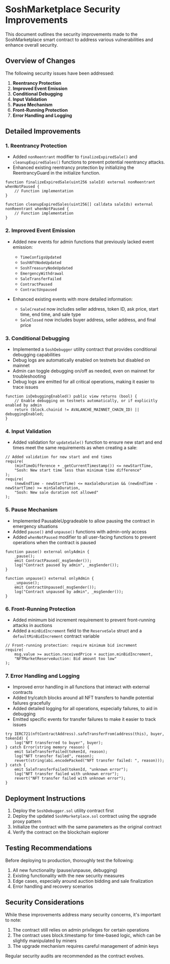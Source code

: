 # SoshMarketplace Security Improvements

This document outlines the security improvements made to the SoshMarketplace smart contract to address various vulnerabilities and enhance overall security.

## Overview of Changes

The following security issues have been addressed:

1. **Reentrancy Protection**
2. **Improved Event Emission**
3. **Conditional Debugging**
4. **Input Validation**
5. **Pause Mechanism**
6. **Front-Running Protection**
7. **Error Handling and Logging**

## Detailed Improvements

### 1. Reentrancy Protection

- Added `nonReentrant` modifier to `finalizeExpiredSale()` and `cleanupExpiredSales()` functions to prevent potential reentrancy attacks.
- Enhanced existing reentrancy protection by initializing the ReentrancyGuard in the initialize function.

```solidity
function finalizeExpiredSale(uint256 saleId) external nonReentrant whenNotPaused {
    // Function implementation
}

function cleanupExpiredSales(uint256[] calldata saleIds) external nonReentrant whenNotPaused {
    // Function implementation
}
```

### 2. Improved Event Emission

- Added new events for admin functions that previously lacked event emission:
  - `TimeConfigsUpdated`
  - `SoshNftNodeUpdated`
  - `SoshTreasuryNodeUpdated`
  - `EmergencyWithdrawal`
  - `SaleTransferFailed`
  - `ContractPaused`
  - `ContractUnpaused`

- Enhanced existing events with more detailed information:
  - `SaleCreated` now includes seller address, token ID, ask price, start time, end time, and sale type
  - `SaleClosed` now includes buyer address, seller address, and final price

### 3. Conditional Debugging

- Implemented a `SoshDebugger` utility contract that provides conditional debugging capabilities
- Debug logs are automatically enabled on testnets but disabled on mainnet
- Admin can toggle debugging on/off as needed, even on mainnet for troubleshooting
- Debug logs are emitted for all critical operations, making it easier to trace issues

```solidity
function isDebuggingEnabled() public view returns (bool) {
    // Enable debugging on testnets automatically, or if explicitly enabled by admin
    return (block.chainid != AVALANCHE_MAINNET_CHAIN_ID) || debuggingEnabled;
}
```

### 4. Input Validation

- Added validation for `updateSale()` function to ensure new start and end times meet the same requirements as when creating a sale:

```solidity
// Added validation for new start and end times
require(
    (minTimeDifference + _getCurrentTimestamp()) <= newStartTime,
    "Sosh: New start time less than minimum time difference"
);
require(
    (newEndTime - newStartTime) <= maxSaleDuration && (newEndTime - newStartTime) >= minSaleDuration,
    "Sosh: New sale duration not allowed"
);
```

### 5. Pause Mechanism

- Implemented PausableUpgradeable to allow pausing the contract in emergency situations
- Added `pause()` and `unpause()` functions with admin-only access
- Added `whenNotPaused` modifier to all user-facing functions to prevent operations when the contract is paused

```solidity
function pause() external onlyAdmin {
    _pause();
    emit ContractPaused(_msgSender());
    log("Contract paused by admin", _msgSender());
}

function unpause() external onlyAdmin {
    _unpause();
    emit ContractUnpaused(_msgSender());
    log("Contract unpaused by admin", _msgSender());
}
```

### 6. Front-Running Protection

- Added minimum bid increment requirement to prevent front-running attacks in auctions
- Added a `minBidIncrement` field to the `ReserveSale` struct and a `defaultMinBidIncrement` contract variable

```solidity
// Front-running protection: require minimum bid increment
require(
    msg.value >= auction.receivedPrice + auction.minBidIncrement, 
    "NFTMarketReserveAuction: Bid amount too low"
);
```

### 7. Error Handling and Logging

- Improved error handling in all functions that interact with external contracts
- Added try/catch blocks around all NFT transfers to handle potential failures gracefully
- Added detailed logging for all operations, especially failures, to aid in debugging
- Emitted specific events for transfer failures to make it easier to track issues

```solidity
try IERC721(nftContractAddress).safeTransferFrom(address(this), buyer, tokenId) {
    log("NFT transferred to buyer", buyer);
} catch Error(string memory reason) {
    emit SaleTransferFailed(tokenId, reason);
    log("NFT transfer failed", reason);
    revert(string(abi.encodePacked("NFT transfer failed: ", reason)));
} catch {
    emit SaleTransferFailed(tokenId, "unknown error");
    log("NFT transfer failed with unknown error");
    revert("NFT transfer failed with unknown error");
}
```

## Deployment Instructions

1. Deploy the `SoshDebugger.sol` utility contract first
2. Deploy the updated `SoshMarketplace.sol` contract using the upgrade proxy pattern
3. Initialize the contract with the same parameters as the original contract
4. Verify the contract on the blockchain explorer

## Testing Recommendations

Before deploying to production, thoroughly test the following:

1. All new functionality (pause/unpause, debugging)
2. Existing functionality with the new security measures
3. Edge cases, especially around auction bidding and sale finalization
4. Error handling and recovery scenarios

## Security Considerations

While these improvements address many security concerns, it's important to note:

1. The contract still relies on admin privileges for certain operations
2. The contract uses block.timestamp for time-based logic, which can be slightly manipulated by miners
3. The upgrade mechanism requires careful management of admin keys

Regular security audits are recommended as the contract evolves.
